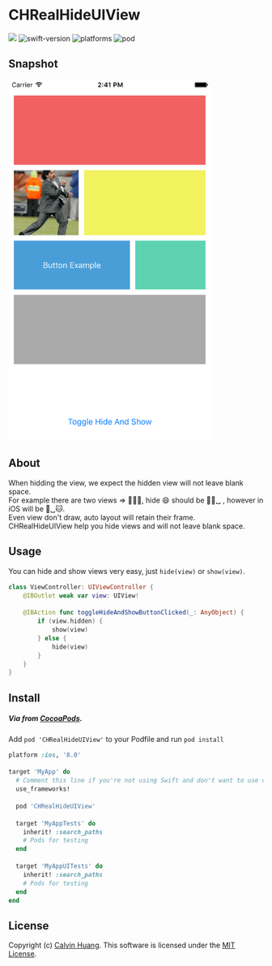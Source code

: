 CHRealHideUIView
=====================================
![](https://travis-ci.org/Calvin-Huang/CHRealHideUIView.svg?branch=master) ![swift-version](https://img.shields.io/badge/Swfit-2.x-orange.svg) ![platforms](https://img.shields.io/badge/platform-iOS-lightgrey.svg) ![pod](https://img.shields.io/badge/pod-1.0.0-blue.svg)

## Snapshot
<img src="https://raw.githubusercontent.com/Calvin-Huang/CHRealHideUIView/master/assets/CHRealHideUIView.gif" alt="snapshot" width="400">

## About
When hidding the view, we expect the hidden view will not leave blank space.<br>
For example there are two views =>  :dog::smile::cat:, hide :smile: should be :dog::cat:␣ , however in iOS will be :dog:␣:cat:.<br>
Even view don't draw, auto layout will retain their frame.<br>
CHRealHideUIView help you hide views and will not leave blank space.

## Usage
You can hide and show views very easy, just `hide(view)` or `show(view)`.
```swift
class ViewController: UIViewController {
    @IBOutlet weak var view: UIView!

    @IBAction func toggleHideAndShowButtonClicked(_: AnyObject) {
        if (view.hidden) {
            show(view)
        } else {
            hide(view)
        }
    }
}
```

## Install
##### Via from [CocoaPods](https://github.com/CocoaPods/CocoaPods).
Add `pod 'CHRealHideUIView'` to your Podfile and run `pod install`
```ruby
platform :ios, '8.0'

target 'MyApp' do
  # Comment this line if you're not using Swift and don't want to use dynamic frameworks
  use_frameworks!

  pod 'CHRealHideUIView'

  target 'MyAppTests' do
    inherit! :search_paths
    # Pods for testing
  end

  target 'MyAppUITests' do
    inherit! :search_paths
    # Pods for testing
  end
end

```

## License
Copyright (c) [Calvin Huang](https://github.com/Calvin-Huang). This software is licensed under the [MIT License](https://github.com/Calvin-Huang/CHRealHideUIView/blob/master/LICENSE).